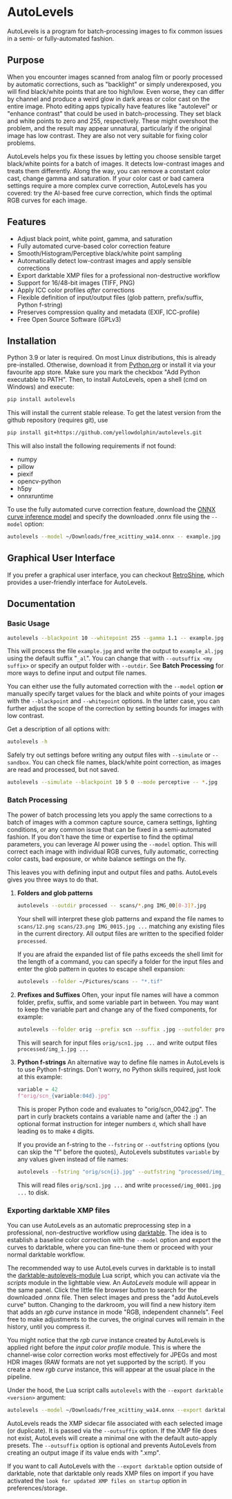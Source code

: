 # AutoLevels

AutoLevels is a program for batch-processing images to fix common issues in a semi- or fully-automated fashion.

## Purpose

When you encounter images scanned from analog film or poorly processed by automatic corrections, such as "backlight" or simply underexposed, you will find black/white points that are too high/low. Even worse, they can differ by channel and produce a weird glow in dark areas or color cast on the entire image. Photo editing apps typically have features like "autolevel" or "enhance contrast" that could be used in batch-processing. They set black and white points to zero and 255, respectively. These might overshoot the problem, and the result may appear unnatural, particularly if the original image has low contrast. They are also not very suitable for fixing color problems.

AutoLevels helps you fix these issues by letting you choose sensible target black/white points for a batch of images. It detects low-contrast images and treats them differently. Along the way, you can remove a constant color cast, change gamma and saturation. If your color cast or bad camera settings require a more complex curve correction, AutoLevels has you covered: try the AI-based free curve correction, which finds the optimal RGB curves for each image.

## Features

- Adjust black point, white point, gamma, and saturation
- Fully automated curve-based color correction feature
- Smooth/Histogram/Perceptive black/white point sampling
- Automatically detect low-contrast images and apply sensible corrections
- Export darktable XMP files for a professional non-destructive workflow
- Support for 16/48-bit images (TIFF, PNG)
- Apply ICC color profiles *after* corrections
- Flexible definition of input/output files (glob pattern, prefix/suffix, Python f-string)
- Preserves compression quality and metadata (EXIF, ICC-profile)
- Free Open Source Software (GPLv3)

## Installation

Python 3.9 or later is required. On most Linux distributions, this is already pre-installed. Otherwise, download it from [Python.org](https://www.python.org/downloads/) or install it via your favourite app store. Make sure you mark the checkbox "Add Python executable to PATH". Then, to install AutoLevels, open a shell (cmd on Windows) and execute:

```bash
pip install autolevels
```

This will install the current stable release. To get the latest version from the github repository (requires git), use

```bash
pip install git+https://github.com/yellowdolphin/autolevels.git
```

This will also install the following requirements if not found:

- numpy
- pillow
- piexif
- opencv-python
- h5py
- onnxruntime

To use the fully automated curve correction feature, download the [ONNX curve inference model](https://retroshine.eu/download/free_xcittiny_wa14.onnx)
and specify the downloaded .onnx file using the `--model` option:

```bash
autolevels --model ~/Downloads/free_xcittiny_wa14.onnx -- example.jpg
```

## Graphical User Interface

If you prefer a graphical user interface, you can checkout [RetroShine](https://retroshine.eu), which provides a user-friendly interface for AutoLevels.

## Documentation

### Basic Usage

```bash
autolevels --blackpoint 10 --whitepoint 255 --gamma 1.1 -- example.jpg
```

This will process the file `example.jpg` and write the output to `example_al.jpg` using the default suffix "`_al`". You can change that with `--outsuffix <my suffix>` or specify an output folder with `--outdir`. See **Batch Processing** for more ways to define input and output file names. 

You can either use the fully automated correction with the `--model` option **or** manually specify target values for the black and white points of your images with the `--blackpoint` and `--whitepoint` options. In the latter case, you can further adjust the scope of the correction by setting bounds for images with low contrast. 

Get a description of all options with:

```bash
autolevels -h
```

Safely try out settings before writing any output files with `--simulate` or `--sandbox`. You can check file names, black/white point correction, as images are read and processed, but not saved.

```bash
autolevels --simulate --blackpoint 10 5 0 --mode perceptive -- *.jpg
```

### Batch Processing

The power of batch processing lets you apply the same corrections to a batch of images with a common capture source, camera settings, lighting conditions, or any common issue that can be fixed in a semi-automated fashion. If you don't have the time or expertise to find the optimal parameters, you can leverage AI power using the `--model` option. This will correct each image with individual RGB curves, fully automatic, correcting color casts, bad exposure, or white balance settings on the fly.

This leaves you with defining input and output files and paths. AutoLevels gives you three ways to do that.

1. **Folders and glob patterns**

   ```bash
   autolevels --outdir processed -- scans/*.png IMG_00[0-3]?.jpg
   ```

   Your shell will interpret these glob patterns and expand the file names to `scans/12.png scans/23.png IMG_0015.jpg ...` matching any existing files in the current directory. All output files are written to the specified folder `processed`.

   If you are afraid the expanded list of file paths exceeds the shell limit for the length of a command, you can specify a folder for the input files and enter the glob pattern in quotes to escape shell expansion:

   ```bash
   autolevels --folder ~/Pictures/scans -- "*.tif"
   ```

2. **Prefixes and Suffixes**
   Often, your input file names will have a common folder, prefix, suffix, and some variable part in between. You may want to keep the variable part and change any of the fixed components, for example:

   ```bash
   autolevels --folder orig --prefix scn --suffix .jpg --outfolder processed --outprefix img_ --outsuffix .jpg -- 1 2 3 4
   ```

   This will search for input files `orig/scn1.jpg ...` and write output files `processed/img_1.jpg ...`

3. **Python f-strings**
   An alternative way to define file names in AutoLevels is to use Python f-strings. Don't worry, no Python skills required, just look at this example:

   ```python
   variable = 42
   f"orig/scn_{variable:04d}.jpg"
   ```

   This is proper Python code and evaluates to "orig/scn_0042.jpg". The part in curly brackets contains a variable name and (after the `:`) an optional format instruction for integer numbers `d`, which shall have leading `0`s to make `4` digits.

   If you provide an f-string to the `--fstring` or `--outfstring` options (you can skip the "f" before the quotes), AutoLevels substitutes `variable` by any values given instead of file names:

   ```bash
   autolevels --fstring "orig/scn{i}.jpg" --outfstring "processed/img_{i:04d}.jpg" -- 1 2 3
   ```

   This will read files `orig/scn1.jpg ...` and write `processed/img_0001.jpg ...` to disk.

### Exporting darktable XMP files

You can use AutoLevels as an automatic preprocessing step in a professional, non-destructive workflow using [darktable](https://www.darktable.org). The idea is to establish a baseline color correction with the `--model` option and export the curves to darktable, where you can fine-tune them or proceed with your normal darktable workflow.

The recommended way to use AutoLevels curves in darktable is to install the [darktable-autolevels-module](https://github.com/yellowdolphin/darktable-autolevels-module) Lua script, which you can activate via the _scripts_ module in the lighttable view. An _AutoLevels_ module will appear in the same panel. Click the little file browser button to search for the downloaded .onnx file. Then select images and press the "add AutoLevels curve" button. Changing to the darkroom, you will find a new history item that adds an _rgb curve_ instance in mode "RGB, independent channels". Feel free to make adjustments to the curves, the original curves will remain in the history, until you compress it.

You might notice that the _rgb curve_ instance created by AutoLevels is applied right before the _input color profile_ module. This is where the channel-wise color correction works most effectively for JPEGs and most HDR images (RAW formats are not yet supported by the script). If you create a new _rgb curve_ instance, this will appear at the usual place in the pipeline.

Under the hood, the Lua script calls `autolevels` with the `--export darktable <version>` argument:

```bash
autolevels --model ~/Downloads/free_xcittiny_wa14.onnx --export darktable 5.3.0 --outsuffix .jpg.xmp -- myimage.jpg
```

AutoLevels reads the XMP sidecar file associated with each selected image (or duplicate). It is passed via the `--outsuffix` option. If the XMP file does not exist, AutoLevels will create a minimal one with the default auto-apply presets. The `--outsuffix` option is optional and prevents AutoLevels from creating an output image if its value ends with ".xmp".

If you want to call AutoLevels with the `--export darktable` option outside of darktable, note that darktable only reads XMP files on import if you have activated the `look for updated XMP files on startup` option in preferences/storage.
